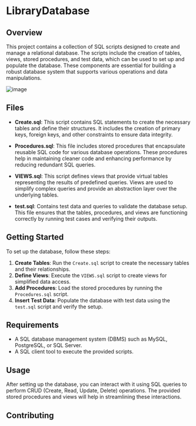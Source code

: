 # LibraryDatabase


## Overview


This project contains a collection of SQL scripts designed to create and manage a relational database. The scripts include the creation of tables, views, stored procedures, and test data, which can be used to set up and populate the database. These components are essential for building a robust database system that supports various operations and data manipulations.

![image](https://github.com/k43in/LibraryDatabase/assets/118012788/78b116e4-9324-468e-b63e-6f374764b88f)


## Files

- **Create.sql**: This script contains SQL statements to create the necessary tables and define their structures. It includes the creation of primary keys, foreign keys, and other constraints to ensure data integrity.
  
- **Procedures.sql**: This file includes stored procedures that encapsulate reusable SQL code for various database operations. These procedures help in maintaining cleaner code and enhancing performance by reducing redundant SQL queries.

- **VIEWS.sql**: This script defines views that provide virtual tables representing the results of predefined queries. Views are used to simplify complex queries and provide an abstraction layer over the underlying tables.

- **test.sql**: Contains test data and queries to validate the database setup. This file ensures that the tables, procedures, and views are functioning correctly by running test cases and verifying their outputs.

## Getting Started

To set up the database, follow these steps:

1. **Create Tables**: Run the `Create.sql` script to create the necessary tables and their relationships.
2. **Define Views**: Execute the `VIEWS.sql` script to create views for simplified data access.
3. **Add Procedures**: Load the stored procedures by running the `Procedures.sql` script.
4. **Insert Test Data**: Populate the database with test data using the `test.sql` script and verify the setup.

## Requirements

- A SQL database management system (DBMS) such as MySQL, PostgreSQL, or SQL Server.
- A SQL client tool to execute the provided scripts.

## Usage

After setting up the database, you can interact with it using SQL queries to perform CRUD (Create, Read, Update, Delete) operations. The provided stored procedures and views will help in streamlining these interactions.

## Contributing





